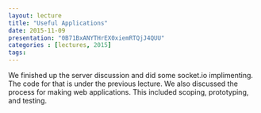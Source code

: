 ```yaml
---
layout: lecture
title: "Useful Applications"
date: 2015-11-09
presentation: "0B71BxANYTHrEX0xiemRTQjJ4QUU"
categories : [lectures, 2015]
tags: 
---
```


We finished up the server discussion and did some socket.io implimenting. The code for that is under the previous lecture. We also discussed the process for making web applications. This included scoping, prototyping, and testing. 
